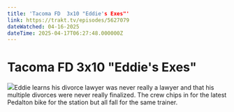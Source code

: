 ```yaml
---
title: 'Tacoma FD  3x10 "Eddie's Exes"' 
link: https://trakt.tv/episodes/5627079
dateWatched: 04-16-2025
dateTime: 2025-04-17T06:27:48.000000Z
---
```

# Tacoma FD  3x10 "Eddie's Exes"

![](https://walter-r2.trakt.tv/images/episodes/005/627/079/screenshots/thumb/5d9a2efaf0.jpg)Eddie learns his divorce lawyer was never really a lawyer and that his multiple divorces were never really finalized. The crew chips in for the latest Pedalton bike for the station but all fall for the same trainer.